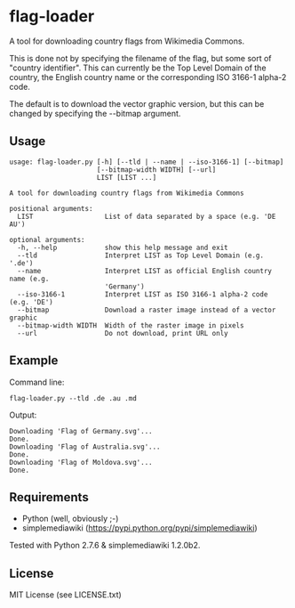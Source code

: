 flag-loader
===========

A tool for downloading country flags from Wikimedia Commons.

This is done not by specifying the filename of the flag, but some sort of
"country identifier". This can currently be the Top Level Domain of the
country, the English country name or the corresponding ISO 3166-1 alpha-2
code.

The default is to download the vector graphic version, but this can be changed
by specifying the --bitmap argument.

Usage
-----

    usage: flag-loader.py [-h] [--tld | --name | --iso-3166-1] [--bitmap]
                          [--bitmap-width WIDTH] [--url]
                          LIST [LIST ...]

    A tool for downloading country flags from Wikimedia Commons

    positional arguments:
      LIST                  List of data separated by a space (e.g. 'DE AU')

    optional arguments:
      -h, --help            show this help message and exit
      --tld                 Interpret LIST as Top Level Domain (e.g. '.de')
      --name                Interpret LIST as official English country name (e.g.
                            'Germany')
      --iso-3166-1          Interpret LIST as ISO 3166-1 alpha-2 code (e.g. 'DE')
      --bitmap              Download a raster image instead of a vector graphic
      --bitmap-width WIDTH  Width of the raster image in pixels
      --url                 Do not download, print URL only

Example
-----
Command line:

    flag-loader.py --tld .de .au .md

Output:

    Downloading 'Flag of Germany.svg'...
    Done.
    Downloading 'Flag of Australia.svg'...
    Done.
    Downloading 'Flag of Moldova.svg'...
    Done.

Requirements
-----

* Python (well, obviously ;-)
* simplemediawiki (https://pypi.python.org/pypi/simplemediawiki)

Tested with Python 2.7.6 & simplemediawiki 1.2.0b2.

License
-----

MIT License (see LICENSE.txt)

